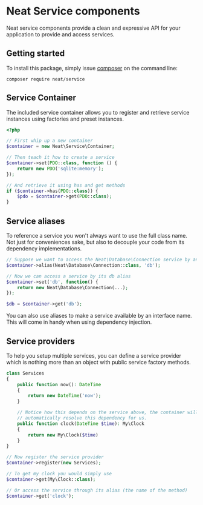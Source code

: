 Neat Service components
=======================
Neat service components provide a clean and expressive API for your application
to provide and access services.

Getting started
---------------
To install this package, simply issue [composer](https://getcomposer.org) on the
command line:
```
composer require neat/service
```

Service Container
-----------------
The included service container allows you to register and retrieve service
instances using factories and preset instances.
```php
<?php

// First whip up a new container
$container = new Neat\Service\Container;

// Then teach it how to create a service
$container->set(PDO::class, function () {
    return new PDO('sqlite:memory');
});

// And retrieve it using has and get methods
if ($container->has(PDO::class)) {
    $pdo = $container->get(PDO::class);
}
```

Service aliases
---------------
To reference a service you won't always want to use the full class name. Not
just for conveniences sake, but also to decouple your code from its dependency
implementations.
```php
// Suppose we want to access the Neat\Database\Connection service by an alias
$container->alias(Neat\Database\Connection::class, 'db');

// Now we can access a service by its db alias
$container->set('db', function() {
    return new Neat\Database\Connection(...);
});

$db = $container->get('db');
```
You can also use aliases to make a service available by an interface name. This
will come in handy when using dependency injection.


Service providers
-----------------
To help you setup multiple services, you can define a service provider which is
nothing more than an object with public service factory methods.

```php
class Services
{
    public function now(): DateTime
    {
        return new DateTime('now');
    }

    // Notice how this depends on the service above, the container will
    // automatically resolve this dependency for us.
    public function clock(DateTime $time): My\Clock
    {
        return new My\Clock($time)
    }
}

// Now register the service provider
$container->register(new Services);

// To get my clock you would simply use
$container->get(My\Clock::class);

// Or access the service through its alias (the name of the method)
$container->get('clock');
```
